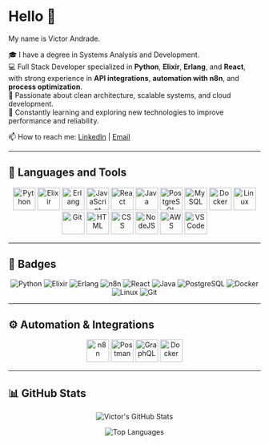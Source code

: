 # Hello 👋  
My name is Victor Andrade.

🎓 I have a degree in Systems Analysis and Development.  
💻 Full Stack Developer specialized in **Python**, **Elixir**, **Erlang**, and **React**, with strong experience in **API integrations**, **automation with n8n**, and **process optimization**.  
🚀 Passionate about clean architecture, scalable systems, and cloud development.  
🌱 Constantly learning and exploring new technologies to improve performance and reliability.

📫 How to reach me: [LinkedIn](https://www.linkedin.com/in/victorandradeedev/) | [Email](mailto:victoraao@hotmail.com)

---

## 🧠 Languages and Tools

<p align="center">
  <img src="https://cdn.jsdelivr.net/gh/devicons/devicon/icons/python/python-original.svg" width="45" alt="Python"/>
  <img src="https://cdn.jsdelivr.net/gh/devicons/devicon/icons/elixir/elixir-original.svg" width="45" alt="Elixir"/>
  <img src="https://cdn.jsdelivr.net/gh/devicons/devicon/icons/erlang/erlang-original.svg" width="45" alt="Erlang"/>
  <img src="https://cdn.jsdelivr.net/gh/devicons/devicon/icons/javascript/javascript-original.svg" width="45" alt="JavaScript"/>
  <img src="https://cdn.jsdelivr.net/gh/devicons/devicon/icons/react/react-original.svg" width="45" alt="React"/>
  <img src="https://cdn.jsdelivr.net/gh/devicons/devicon/icons/java/java-original.svg" width="45" alt="Java"/>
  <img src="https://cdn.jsdelivr.net/gh/devicons/devicon/icons/postgresql/postgresql-original.svg" width="45" alt="PostgreSQL"/>
  <img src="https://cdn.jsdelivr.net/gh/devicons/devicon/icons/mysql/mysql-original.svg" width="45" alt="MySQL"/>
  <img src="https://cdn.jsdelivr.net/gh/devicons/devicon/icons/docker/docker-original.svg" width="45" alt="Docker"/>
  <img src="https://cdn.jsdelivr.net/gh/devicons/devicon/icons/linux/linux-original.svg" width="45" alt="Linux"/>
  <img src="https://cdn.jsdelivr.net/gh/devicons/devicon/icons/git/git-original.svg" width="45" alt="Git"/>
  <img src="https://cdn.jsdelivr.net/gh/devicons/devicon/icons/html5/html5-original.svg" width="45" alt="HTML"/>
  <img src="https://cdn.jsdelivr.net/gh/devicons/devicon/icons/css3/css3-original.svg" width="45" alt="CSS"/>
  <img src="https://cdn.jsdelivr.net/gh/devicons/devicon/icons/nodejs/nodejs-original.svg" width="45" alt="NodeJS"/>
  <img src="https://cdn.jsdelivr.net/gh/devicons/devicon/icons/amazonwebservices/amazonwebservices-original.svg" width="45" alt="AWS"/>
  <img src="https://cdn.jsdelivr.net/gh/devicons/devicon/icons/vscode/vscode-original.svg" width="45" alt="VSCode"/>
</p>

---

## 🎨 Badges

<p align="center">
  <img src="https://img.shields.io/badge/Python-3776AB?logo=python&logoColor=white" alt="Python"/>
  <img src="https://img.shields.io/badge/Elixir-4B275F?logo=elixir&logoColor=white" alt="Elixir"/>
  <img src="https://img.shields.io/badge/Erlang-B8392E?logo=erlang&logoColor=white" alt="Erlang"/>
  <img src="https://img.shields.io/badge/n8n-EA4B8B?logo=n8n&logoColor=white" alt="n8n"/>
  <img src="https://img.shields.io/badge/React-20232A?logo=react&logoColor=61DAFB" alt="React"/>
  <img src="https://img.shields.io/badge/Java-ED8B00?logo=java&logoColor=white" alt="Java"/>
  <img src="https://img.shields.io/badge/PostgreSQL-316192?logo=postgresql&logoColor=white" alt="PostgreSQL"/>
  <img src="https://img.shields.io/badge/Docker-2496ED?logo=docker&logoColor=white" alt="Docker"/>
  <img src="https://img.shields.io/badge/Linux-FCC624?logo=linux&logoColor=black" alt="Linux"/>
  <img src="https://img.shields.io/badge/Git-F05032?logo=git&logoColor=white" alt="Git"/>
</p>

---

## ⚙️ Automation & Integrations

<p align="center">
  <img src="https://seeklogo.com/images/N/n8n-logo-8A8E3A8B91-seeklogo.com.png" width="45" alt="n8n"/>
  <img src="https://cdn.jsdelivr.net/gh/devicons/devicon/icons/postman/postman-original.svg" width="45" alt="Postman"/>
  <img src="https://cdn.jsdelivr.net/gh/devicons/devicon/icons/graphql/graphql-plain.svg" width="45" alt="GraphQL"/>
  <img src="https://cdn.jsdelivr.net/gh/devicons/devicon/icons/docker/docker-original.svg" width="45" alt="Docker"/>
</p>

---

## 📊 GitHub Stats

<p align="center">
  <img src="https://github-readme-stats.vercel.app/api?username=victorandrade&show_icons=true&theme=radical" alt="Victor's GitHub Stats"/>
</p>

<p align="center">
  <img src="https://github-readme-stats.vercel.app/api/top-langs/?username=victorandrade&layout=compact&theme=radical" alt="Top Languages"/>
</p>

<p align="center">
  <img src="https://strea
